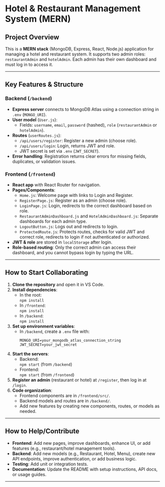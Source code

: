 ﻿# Hotel & Restaurant Management System (MERN)

## Project Overview

This is a **MERN stack** (MongoDB, Express, React, Node.js) application for managing a hotel and restaurant system.
It supports two admin roles: `restaurantAdmin` and `hotelAdmin`. Each admin has their own dashboard and must log in to access it.

---

## Key Features & Structure

### Backend (`/backend`)
- **Express server** connects to MongoDB Atlas using a connection string in `.env` (`MONGO_URI`).
- **User model** (`User.js`):
	- Fields: `username`, `email`, `password` (hashed), `role` (`restaurantAdmin` or `hotelAdmin`).
- **Routes** (`userRoutes.js`):
	- `/api/users/register`: Register a new admin (choose role).
	- `/api/users/login`: Login, returns JWT and role.
	- JWT secret is set via `.env` (`JWT_SECRET`).
- **Error handling**: Registration returns clear errors for missing fields, duplicates, or validation issues.

### Frontend (`/frontend`)
- **React app** with React Router for navigation.
- **Pages/Components**:
	- `Home.js`: Welcome page with links to Login and Register.
	- `RegisterPage.js`: Register as an admin (choose role).
	- `LoginPage.js`: Login, redirects to the correct dashboard based on role.
	- `RestaurantAdminDashboard.js` and `HotelAdminDashboard.js`: Separate dashboards for each admin type.
	- `LogoutButton.js`: Logs out and redirects to login.
	- `ProtectedRoute.js`: Protects routes, checks for valid JWT and correct role, redirects to login if not authenticated or authorized.
- **JWT & role** are stored in `localStorage` after login.
- **Role-based routing**: Only the correct admin can access their dashboard, and you cannot bypass login by typing the URL.

---

## How to Start Collaborating

1. **Clone the repository** and open it in VS Code.
2. **Install dependencies**:
	 - In the root:  
		 `npm install`
	 - In `/frontend`:  
		 `npm install`
	 - In `/backend`:  
		 `npm install`
3. **Set up environment variables**:
	 - In `/backend`, create a `.env` file with:
		 ```
		 MONGO_URI=your_mongodb_atlas_connection_string
		 JWT_SECRET=your_jwt_secret
		 ```
4. **Start the servers**:
	 - Backend:  
		 `npm start` (from `/backend`)
	 - Frontend:  
		 `npm start` (from `/frontend`)
5. **Register an admin** (restaurant or hotel) at `/register`, then log in at `/login`.
6. **Code organization**:
	 - Frontend components are in `/frontend/src/`.
	 - Backend models and routes are in `/backend/`.
	 - Add new features by creating new components, routes, or models as needed.

---

## How to Help/Contribute

- **Frontend**: Add new pages, improve dashboards, enhance UI, or add features (e.g., restaurant/hotel management tools).
- **Backend**: Add new models (e.g., Restaurant, Hotel, Menu), create new API endpoints, improve authentication, or add business logic.
- **Testing**: Add unit or integration tests.
- **Documentation**: Update the README with setup instructions, API docs, or usage guides.


---



